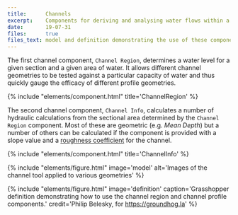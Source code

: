 ```yaml
---
title:      Channels
excerpt:    Components for deriving and analysing water flows within a sectional profile.
date:       19-07-31
files:      true
files_text: model and definition demonstrating the use of these components
---
```


The first channel component, `Channel Region`, determines a water level for a given section and a given area of water. It allows different channel geometries to be tested against a particular capacity of water and thus quickly gauge the efficacy of different profile geometries.

<!-- - Introduction to general hydraulic principles
- Describe process for deriving level from flow quantity; noting not that water does not strictly follow this process (i.e. settling effects) -->

{% include "elements/component.html" title='ChannelRegion' %}

<!-- - Description of the calculated attributes and their meaning/purpose
- More detailed discussion of manning formula and link to predefined values for channel materials (noting the uncertainty involved in using them) -->

The second channel component, `Channel Info`, calculates a number of hydraulic calculations from the sectional area determined by the `Channel Region` component. Most of these are geometric (e.g. *Mean Depth*) but a number of others can be calculated if the component is provided with a slope value and a [roughness coefficient](https://www.engineeringtoolbox.com/mannings-roughness-d_799.html) for the channel.

{% include "elements/component.html" title='ChannelInfo' %}

<!-- - Discussion of applications to design

## Workflows
-->

{% include "elements/figure.html" image='model' alt='Images of the channel tool applied to various geometries' %}

{% include "elements/figure.html" image='definition' caption='Grasshopper definition demonstrating how to use the channel region and channel profile components.' credit='Philip Belesky, for https://groundhog.la' %}
